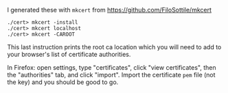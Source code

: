 I generated these with `mkcert` from https://github.com/FiloSottile/mkcert

```
./cert> mkcert -install
./cert> mkcert localhost
./cert> mkcert -CAROOT
```

This last instruction prints the root ca location which you will need
to add to your browser's list of certificate authorities.

In Firefox: open settings, type "certificates", click "view certificates",
then the "authorities" tab, and click "import". Import the certificate
`pem` file (not the key) and you should be good to go.
